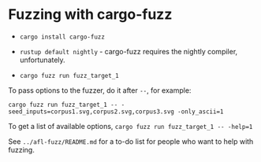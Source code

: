 Fuzzing with cargo-fuzz
=======================

* `cargo install cargo-fuzz`

* `rustup default nightly` - cargo-fuzz requires the nightly compiler, unfortunately.

* `cargo fuzz run fuzz_target_1`

To pass options to the fuzzer, do it after `--`, for example:

```
cargo fuzz run fuzz_target_1 -- -seed_inputs=corpus1.svg,corpus2.svg,corpus3.svg -only_ascii=1
```

To get a list of available options, `cargo fuzz run fuzz_target_1 -- -help=1`

See `../afl-fuzz/README.md` for a to-do list for people who want to help with fuzzing.
